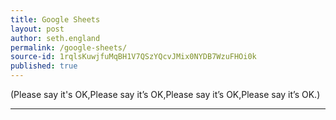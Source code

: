 ```yaml
---
title: Google Sheets
layout: post
author: seth.england
permalink: /google-sheets/
source-id: 1rqlsKuwjfuMqBH1V7QSzYQcvJMix0NYDB7WzuFHOi0k
published: true
---
```

(Please say it's OK,Please say it’s OK,Please say it’s OK,Please say it’s OK.)

* * *


